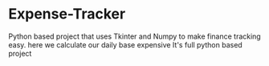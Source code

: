 # Expense-Tracker
Python based project that uses Tkinter and Numpy to make finance tracking easy.
here we calculate our daily base expensive
It's full python based project
